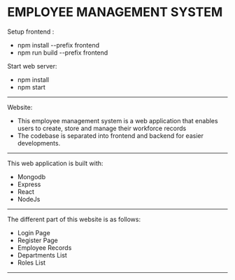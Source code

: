 # EMPLOYEE MANAGEMENT SYSTEM

Setup frontend :

- npm install --prefix frontend
- npm run build --prefix frontend

Start web server:

- npm install
- npm start

---

Website:

- This employee management system is a web application that enables users to create, store and manage their workforce records
- The codebase is separated into frontend and backend for easier developments.

---

This web application is built with:

- Mongodb
- Express
- React
- NodeJs

---

The different part of this website is as follows:

- Login Page
- Register Page
- Employee Records
- Departments List
- Roles List

---
